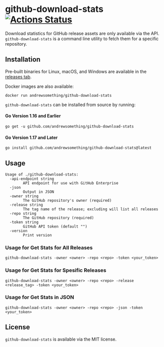 # github-download-stats [![Actions Status](https://github.com/andrewsomething/github-download-stats/workflows/Test/badge.svg)](https://github.com/andrewsomething/github-download-stats/actions)

Download statistics for GitHub release assets are only available via the API. `github-download-stats` is a command line utility to fetch them for a specific repository.

## Installation

Pre-built binaries for Linux, macOS, and Windows are available in the [releases tab](https://github.com/andrewsomething/github-download-stats/releases).

Docker images are also available:

    docker run andrewsomething/github-download-stats

`github-download-stats` can be installed from source by running:

#### Go Version 1.16 and Earlier
`go get -u github.com/andrewsomething/github-download-stats`

#### Go Version 1.17 and Later
`go install github.com/andrewsomething/github-download-stats@latest`

## Usage

```
Usage of ./github-download-stats:
  -api-endpoint string
    	API endpoint for use with GitHub Enterprise
  -json
    	Output in JSON
  -owner string
    	The GitHub repository's owner (required)
  -release string
    	The tag name of the release; excluding will list all releases
  -repo string
    	The GitHub repository (required)
  -token string
    	GitHub API token (default "")
  -version
    	Print version
```
### Usage for Get Stats for All Releases
```
github-download-stats -owner <owner> -repo <repo> -token <your_token>
```
### Usage for Get Stats for Spesific Releases
```
github-download-stats -owner <owner> -repo <repo> -release <release_tag> -token <your_token>
```
### Usage for Get Stats in JSON
```
github-download-stats -owner <owner> -repo <repo> -json -token <your_token>
```

## License

`github-download-stats` is available via the MIT license.
